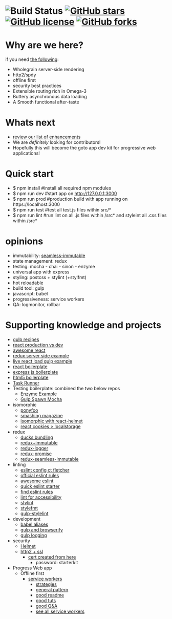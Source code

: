 # ![Build Status](https://api.travis-ci.org/noahehall/react-f-your-starterkit.svg?branch=master) [![GitHub stars](https://img.shields.io/github/stars/noahehall/react-f-your-starterkit.svg)](https://github.com/noahehall/react-f-your-starterkit/stargazers) [![GitHub license](https://img.shields.io/badge/license-AGPLv3-blue.svg?style=flat-square)](https://raw.githubusercontent.com/noahehall/react-f-your-starterkit/master/license.md) [![GitHub forks](https://img.shields.io/github/forks/noahehall/react-f-your-starterkit.svg?style=flat-square)](https://github.com/noahehall/react-f-your-starterkit/network)

# Why are we here?
if you need [the following](https://medium.com/front-end-developers/handcrafting-an-isomorphic-redux-application-with-love-40ada4468af4#.vfm0r9hd8):

 - Wholegrain server-side rendering
 - http2/spdy
 - offline first
 - security best practices
 - Extensible routing rich in Omega-3
 - Buttery asynchronous data loading
 - A Smooth functional after-taste

# Whats next
  - [review our list of enhancements](https://github.com/noahehall/react-f-your-startkit/labels/enhancement)
  - We are *definitely* looking for contributors!
  - Hopefully this will become the goto app dev kit for progressive web applications!

# Quick start
  - $ npm install #install all required npm modules
  - $ npm run dev #start app on http://127.0.0.1:3000
  - $ npm run prod #production build with app running on https://localhost:3000
  - $ npm run test #test all test.js files within src/*
  - $ npm run lint #run lint on all .js files within /src* and styleint all .css files within /src*

# opinions
- immutability: [seamless-immutable](https://github.com/rtfeldman/seamless-immutable)
- state management: redux
- testing: mocha - chai - sinon - enzyme
- universal app with express
- styling: postcss + stylint (+stylfmt)
- hot reloadable
- build tool: gulp
- javascript: babel
- progressiveness: service workers
- QA: logmonitor, rollbar

# Supporting knowledge and projects
- [gulp recipes](http://gulpjs.org/recipes/)
- [react production vs dev](https://facebook.github.io/react/downloads.html)
- [awesome react](https://github.com/enaqx/awesome-react)
- [redux server side example](http://redux.js.org/docs/recipes/ServerRendering.html)
- [live react load gulp example](https://github.com/milankinen/livereactload/tree/master/examples/03-build-systems)
- [react boilerplate](https://github.com/jarredwitt/react-boilerplate/blob/master/gulpfile.js)
- [express js boilerplate](https://github.com/yhagio/express-boilerplate/blob/master/server.js)
- [html5 boilerplate](https://github.com/h5bp/html5-boilerplate/blob/master/src/index.html)
- [Task Runner](http://macr.ae/article/splitting-gulpfile-multiple-files.html)
- Testing boilerplate: combined the two below repos   
  - [Enzyme Example](https://github.com/lelandrichardson/enzyme-example-mocha)
  - [Gulp Spawn Mocha](https://github.com/knpwrs/gulp-spawn-mocha/tree/master/test)
- isomorphic
  - [ponyfoo](https://ponyfoo.com/articles/universal-react-babel)
  - [smashing magazine](https://www.smashingmagazine.com/2016/03/server-side-rendering-react-node-express/)
  - [isomorphic with react-helmet](https://github.com/mattdennewitz/react-helmet-example/blob/master/server.js)
  - [react cookies > localstorage](https://github.com/eXon/react-cookie)
- redux
  - [ducks bundling](https://github.com/erikras/ducks-modular-redux)
  - [redux+immutable](https://github.com/gajus/redux-immutable-examples)
  - [redux-logger](https://github.com/evgenyrodionov/redux-logger)
  - [redux-promise](https://github.com/acdlite/redux-promise)
  - [redux-seamless-immutable](https://github.com/eadmundo/redux-seamless-immutable)
- linting
  - [eslint config ct fletcher](https://github.com/noahehall/eslint-config-ct-fletcher)
  - [official eslint rules](http://eslint.org/docs/rules/)
  - [awesome eslint](https://github.com/dustinspecker/awesome-eslint)
  - [quick eslint starter](https://gist.github.com/cletusw/e01a85e399ab563b1236)
  - [find eslint rules](https://github.com/sarbbottam/eslint-find-rules)
  - [lint for accessibility](https://www.npmjs.com/package/eslint-plugin-jsx-a11y)
  - [stylint](http://stylelint.io/user-guide/rules/)
  - [stylefmt](https://github.com/morishitter/stylefmt)
  - [gulp-stylelint](https://github.com/olegskl/gulp-stylelint)
- development
  - [babel aliases](https://github.com/tleunen/babel-plugin-module-resolver)
  - [gulp and browserify](https://fettblog.eu/gulp-browserify-multiple-bundles/)
  - [gulp logging](https://gist.github.com/kyohei8/097b859efeb5bfddcd2d)
- security
  - [Helmet](https://github.com/helmetjs/helmet)
  - [http2 + ssl](https://webapplog.com/http2-node/)
    - [cert created from here](https://certsimple.com/blog/localhost-ssl-fix)
      - password: starterkit
- Progress Web app
  - Offline first
    - [service workers](https://github.com/MicheleBertoli/react-worker)
      + [strategies](https://serviceworke.rs/)
      + [general pattern](https://github.com/react-europe/www/blob/cfp/app/sw.js)
      + [good readme](https://developers.google.com/web/fundamentals/getting-started/primers/service-workers)
      + [good tuts](https://jakearchibald.github.io/isserviceworkerready/resources.html)
      + [good Q&A](http://stackoverflow.com/questions/tagged/service-worker)
      + [see all service workers](chrome://serviceworker-internals)
